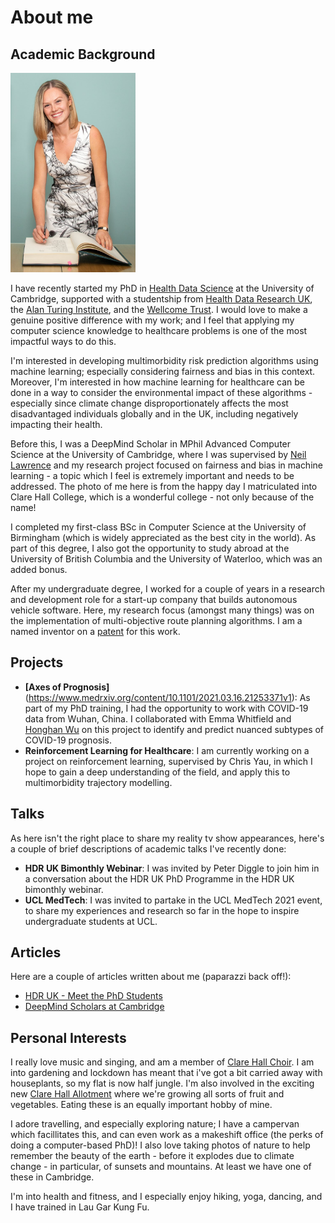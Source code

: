 
# About me 
## Academic Background
<img src="/matriculation-photo-full.jpeg" width="200" class="left-img"/>

I have recently started my PhD in [Health Data Science](https://www.hdruk.ac.uk/careers-in-health-data-science/phd-programme/) at the University of Cambridge, supported with a studentship from [Health Data Research UK](https://www.hdruk.ac.uk/), the [Alan Turing Institute](https://www.turing.ac.uk/), and the [Wellcome Trust](https://wellcome.org/). I would love to make a genuine positive difference with my work; and I feel that applying my computer science knowledge to healthcare problems is one of the most impactful ways to do this. 

I'm interested in developing multimorbidity risk prediction algorithms using machine learning; especially considering fairness and bias in this context. Moreover, I'm interested in how machine learning for healthcare can be done in a way to consider the environmental impact of these algorithms - especially since climate change disproportionately affects the most disadvantaged individuals globally and in the UK, including negatively impacting their health.

Before this, I was a DeepMind Scholar in MPhil Advanced Computer Science at the University of Cambridge, where I was supervised by [Neil Lawrence](https://inverseprobability.com/) and my research project focused on fairness and bias in machine learning - a topic which I feel is extremely important and needs to be addressed. The photo of me here is from the happy day I matriculated into Clare Hall College, which is a wonderful college - not only because of the name!

I completed my first-class BSc in Computer Science at the University of Birmingham (which is widely appreciated as the best city in the world). As part of this degree, I also got the opportunity to study abroad at the University of British Columbia and the University of Waterloo, which was an added bonus. 

After my undergraduate degree, I worked for a couple of years in a research and development role for a start-up company that builds autonomous vehicle software. Here, my research focus (amongst many things) was on the implementation of multi-objective route planning algorithms. I am a named inventor on a [patent](https://patents.google.com/patent/US20190346275A1/en) for this work.

## Projects 
- <b>[Axes of Prognosis]</b>(https://www.medrxiv.org/content/10.1101/2021.03.16.21253371v1): As part of my PhD training, I had the opportunity to work with COVID-19 data from Wuhan, China. I collaborated with Emma Whitfield and [Honghan Wu](https://iris.ucl.ac.uk/iris/browse/profile?upi=HWWUX46) on this project to identify and predict nuanced subtypes of COVID-19 prognosis.
- <b>Reinforcement Learning for Healthcare</b>: I am currently working on a project on reinforcement learning, supervised by Chris Yau, in which I hope to gain a deep understanding of the field, and apply this to multimorbidity trajectory modelling. 

## Talks
As here isn't the right place to share my reality tv show appearances, here's a couple of brief descriptions of academic talks I've recently done:
- <b>HDR UK Bimonthly Webinar</b>: I was invited by Peter Diggle to join him in a conversation about the HDR UK PhD Programme in the HDR UK bimonthly webinar.
- <b>UCL MedTech</b>: I was invited to partake in the UCL MedTech 2021 event, to share my experiences and research so far in the hope to inspire undergraduate students at UCL.

## Articles
Here are a couple of articles written about me (paparazzi back off!):
- [HDR UK - Meet the PhD Students](https://www.hdruk.ac.uk/people/claire-coffey/)
- [DeepMind Scholars at Cambridge](https://www.cst.cam.ac.uk/deepmind-scholars-cambridge)


## Personal Interests 
I really love music and singing, and am a member of [Clare Hall Choir](https://www.clarehall.cam.ac.uk/clare-hall-choir). I am into gardening and lockdown has meant that i've got a bit carried away with houseplants, so my flat is now half jungle. I'm also involved in the exciting new [Clare Hall Allotment](https://www.clarehall.cam.ac.uk/news/10-03-2021/clare-hall-allotment-initiative-officially-launches) where we're growing all sorts of fruit and vegetables. Eating these is an equally important hobby of mine.

I adore travelling, and especially exploring nature; I have a campervan which facillitates this, and can even work as a makeshift office (the perks of doing a computer-based PhD)! I also love taking photos of nature to help remember the beauty of the earth - before it explodes due to climate change - in particular, of sunsets and mountains. At least we have one of these in Cambridge. 

I'm into health and fitness, and I especially enjoy hiking, yoga, dancing, and I have trained in Lau Gar Kung Fu. 
